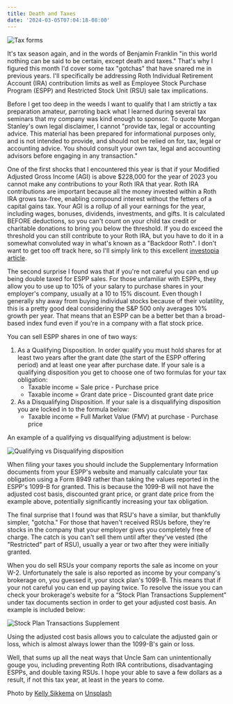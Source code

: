 ```yaml
---
title: Death and Taxes
date: '2024-03-05T07:04:18-08:00'
---
```

![Tax forms](/blog-v3/assets/taxes.jpg)

It's tax season again, and in the words of Benjamin Franklin "in this world nothing can be said to be certain, except death and taxes." That's why I figured this month I'd cover some tax "gotchas" that have snared me in previous years.  I'll specifically be addressing Roth Individual Retirement Account (IRA) contribution limits as well as Employee Stock Purchase Program (ESPP) and Restricted Stock Unit (RSU) sale tax implications.  

Before I get too deep in the weeds I want to qualify that I am strictly a tax preparation amateur, parroting back what I learned during several tax seminars that my company was kind enough to sponsor.  To quote Morgan Stanley's own legal disclaimer, I cannot "provide tax, legal or accounting advice. This material has been prepared for informational purposes only, and is not intended to provide, and should not be relied on for, tax, legal or accounting advice. You should consult your own tax, legal and accounting advisors before engaging in any transaction."

One of the first shocks that I encountered this year is that if your Modified Adjusted Gross Income (AGI) is above $228,000 for the year of 2023 you cannot make any contributions to your Roth IRA that year.  Roth IRA contributions are important because all the money invested within a Roth IRA grows tax-free, enabling compound interest without the fetters of a capital gains tax. Your AGI is a rollup of all your earnings for the year, including wages, bonuses, dividends, investments, and gifts.  It is calculated BEFORE deductions, so you can't count on your child tax credit or charitable donations to bring you below the threshold.  If you do exceed the threshold you can still contribute to your Roth IRA, but you have to do it in a somewhat convoluted way in what's known as a "Backdoor Roth". I don't want to get too off track here, so I'll simply link to this excellent [investopia article](https://www.investopedia.com/terms/b/backdoor-roth-ira.asp).

The second surprise I found was that if you're not careful you can end up being double taxed for ESPP sales.  For those unfamiliar with ESPPs, they allow you to use up to 10% of your salary to purchase shares in your employer's company, usually at a 10 to 15% discount.  Even though I generally shy away from buying individual stocks because of their volatility, this is a pretty good deal considering the S&P 500 only averages 10% growth per year. That means that an ESPP can be a better bet than a broad-based index fund even if you're in a company with a flat stock price. 

You can sell ESPP shares in one of two ways:

1. As a Qualifying Disposition. In order qualify you must hold shares for at least two years after the grant date (the start of the ESPP offering period) and at least one year after purchase date. If your sale is a qualifying disposition you get to choose one of two formulas for your tax obligation:
   * Taxable income = Sale price - Purchase price 
   * Taxable income = Grant date price - Discounted grant date price 
2. As a Disqualifying Disposition. If your sale is a disqualifying disposition you are locked in to the formula below:
   * Taxable income = Full Market Value (FMV) at purchase - Purchase price

An example of a qualifying vs disqualifying adjustment is below:

![Qualifying vs Disqualifying disposition](/blog-v3/assets/qualifying.jpg)



When filing your taxes you should include the Supplementary Information documents from your ESPP's website and manually calculate your tax obligation using a Form 8949 rather than taking the values reported in the ESPP's 1099-B for granted.  This is because the 1099-B will not have the adjusted cost basis, discounted grant price, or grant date price from the example above, potentially significantly increasing your tax obligation.

The final surprise that I found was that RSU's have a similar, but thankfully simpler, "gotcha."  For those that haven't received RSUs before, they're stocks in the company that your employer gives you completely free of charge.  The catch is you can't sell them until after they've vested (the "Restricted" part of RSU), usually a year or two after they were initially granted. 

When you do sell RSUs your company reports the sale as income on your W-2.  Unfortunately the sale is also reported as income by your company's brokerage on, you guessed it, your stock plan's 1099-B. This means that if your not careful you can end up paying twice.  To resolve the issue you can check your brokerage's website for a “Stock Plan Transactions Supplement” under tax documents section in order to get your adjusted cost basis. An example is included below:

![Stock Plan Transactions Supplement](/blog-v3/assets/transactions.png)

Using the adjusted cost basis allows you to calculate the adjusted gain or loss, which is almost always lower than the 1099-B's gain or loss.

Well, that sums up all the neat ways that Uncle Sam can unintentionally gouge you, including preventing Roth IRA contributions, disadvantaging ESPPs, and double taxing RSUs.  I hope your able to save a few dollars as a result, if not this tax year, at least in the years to come. 

Photo by <a href="https://unsplash.com/@kellysikkema?utm_content=creditCopyText&utm_medium=referral&utm_source=unsplash">Kelly Sikkema</a> on <a href="https://unsplash.com/photos/white-printed-paper-8DEDp6S93Po?utm_content=creditCopyText&utm_medium=referral&utm_source=unsplash">Unsplash</a>
